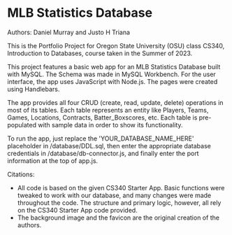 # MLB Statistics Database

Authors: Daniel Murray and Justo H Triana

This is the Portfolio Project for Oregon State University (OSU) class CS340, Introduction to Databases, course taken in the Summer of 2023.

This project features a basic web app for an MLB Statistics Database built with MySQL. The Schema was made in MySQL Workbench. For the user interface, the app uses JavaScript with Node.js. The pages were created using Handlebars.

The app provides all four CRUD (create, read, update, delete) operations in most of its tables. Each table represents an entity like Players, Teams, Games, Locations, Contracts, Batter_Boxscores, etc. Each table is pre-populated with sample data in order to show its functionality.

To run the app, just replace the 'YOUR_DATABASE_NAME_HERE' placeholder in /database/DDL.sql, then enter the appropriate database credentials in /database/db-connector.js, and finally enter the port information at the top of app.js.

Citations:
- All code is based on the given CS340 Starter App. Basic functions were tweaked to work with our database, and many changes were made throughout the code. The structure and primary logic, however, all rely on the CS340 Starter App code provided.
- The background image and the favicon are the original creation of the authors.
